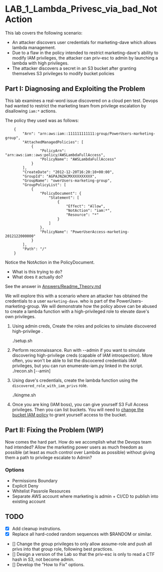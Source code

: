 # LAB_1_Lambda_Privesc_via_bad_NotAction

This lab covers the following scenario:

* An attacker discovers user credentials for marketing-dave which allows lambda management.
* Due to a flaw in the policy intended to restrict marketing-dave's ability to modify IAM privileges, the attacker can priv-esc to admin by launching a lambda with high privileges.
* The attacker discovers a secret in an S3 bucket after granting themselves S3 privileges to modify bucket policies

## Part I: Diagnosing and Exploiting the Problem

This lab examines a real-word issue discovered on a cloud pen test.
Devops had wanted to restrict the marketing team from privilege escalation by disallowing `iam:*` actions.

The policy they used was as follows:

        {
            "Arn": "arn:aws:iam::111111111111:group/PowerUsers-marketing-group",
            "AttachedManagedPolicies": [
                {
                    "PolicyArn": "arn:aws:iam::aws:policy/AWSLambdaFullAccess",
                    "PolicyName": "AWSLambdaFullAccess"
                }
            ],
            "CreateDate": "2012-12-20T16:20:10+00:00",
            "GroupId": "AGPAJNZACMXXXXXXXXXX",
            "GroupName": "owerUsers-marketing-group",
            "GroupPolicyList": [
                {
                    "PolicyDocument": {
                        "Statement": [
                            {
                                "Effect": "Allow",
                                "NotAction": "iam:*",
                                "Resource": "*"
                            }
                        ]
                    },
                    "PolicyName": "PowerUserAccess-marketing-2012122000000"
                }
            ],
            "Path": "/"
        }

Notice the NotAction in the PolicyDocument. 
* What is this trying to do? 
* What does it actually do?

See the answer in [Answers/Readme_Theory.md](Answers/Readme_Theory.md)


We will explore this with a scenario where an attacker has obtained the credentials to a user `marketing-dave`.
who is part of the PowerUsers-marketing-group. We will demonstrate how the policy above can be abused to
create a lambda function with a high-privileged role to elevate dave's own privileges.


1. Using admin creds, Create the roles and policies to simulate discovered high-privilege .

    ./setup.sh

2. Perform reconnaissance. Run with --admin if you want to simulate discovering high-privilege creds (capable of IAM introspection).
   More often, you won't be able to list the discocered credentials IAM privileges, but you can run enumerate-iam.py linked in the script.
   ./recon.sh [--amin]

3. Using dave's credentials, create the lambda function using the `discovered_role_with_iam_privs` role.

   ./kingme.sh

4. Once you are king (IAM boss), you can give yourself S3 Full Access privileges. Then you can list buckets.
You will need to [change the bucket IAM policy](https://aws.amazon.com/blogs/security/how-to-restrict-amazon-s3-bucket-access-to-a-specific-iam-role/) 
to grant yourself access to the bucket.



## Part II: Fixing the Problem (WIP)

Now comes the hard part. How do we accomplish what the Devops team had intended? Allow the marketing power users as
much freedom as possible (at least as much control over Lambda as possible) without giving them a path to privilege escalate to Admin?

### Options

* Permissions Boundary
* Explicit Deny
* Whitelist Passrole Resources
* Separate AWS account where marketing is admin + CI/CD to publish into existing account



## TODO
- [x] Add cleanup instrutions.
- [x] Replace all hard-coded random sequences with $RANDOM or similar. 
- [] Change the group privileges to only allow assume-role and push all privs into that group role, following best practices.
- [] Design a version of the Lab so that the priv-esc is only to read a CTF hash in S3, not become admin.
- [] Develop the "How to Fix" options.
